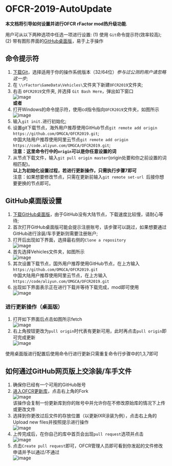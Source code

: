# OFCR-2019-AutoUpdate

**本文档将引导如何设置并进行OFCR rFactor mod热升级功能**.

用户可从以下两种选项中任选一项进行设置: (1) 使用 `Git`命令提示符(效率较高); (2) 带有图形界面的[GitHub桌面版](https://desktop.github.com/)，易于上手操作

## 命令提示符

1. [下载Git](https://git-scm.com/downloads)，选择适用于你的操作系统版本（32/64位）_参与过公测的用户请忽略这一步_;  
2. 在 `\\rFactor\GameData\Vehicles\`文件夹下新建`OFCR2019`文件夹;  
3. 右击 `OFCR2019`文件夹, 并选择 `Git Bash Here`，弹出如下窗口  
![image](https://i.ibb.co/BV6Q86j/TIM-20190107234748.png)  
**或者**  
4. 打开Windows的命令提示符，使用cd指令指向`OFCR2019`文件夹，如图所示  
![image](https://i.ibb.co/8NZjC8g/TIM-20190107234945.png)  
5. 输入`git init.`进行初始化;  
6. 设置git下载节点，海外用户推荐使用GitHub节点`git remote add origin https://github.com/OMGCA/OFCR2019.git`;  
中国大陆用户推荐使用阿里云节点`git remote add origin https://code.aliyun.com/OMGCA/OFCR2019.git`;  
**注意：这里命令行中的`origin`可以是你任意设置的词**  
7. 从节点下载文件，输入`git pull origin master`(origin处要和你之前设置的词相匹配)。  
**以上为初始化设置过程，若进行更新操作，只需执行步骤7即可**  
注意：如果想要修改节点，只需在更新前输入`git remote set-url `后接你想要更换的节点即可。  


## GitHub桌面版设置  

1. [下载GitHub桌面版](https://desktop.github.com/)，由于GitHub没有大陆节点，下载速度比较慢，请耐心等待;  
2. 首次打开GitHub桌面版可能会提示注册账号，该步骤可以跳过，如果想要通过GitHub进行涂装/车手更新则需要注册账户;  
3. 打开后出现如下界面，选择最右侧的`Clone a repository`  
![image](https://i.ibb.co/z4vgckn/TIM-20190107235732.png)  
4. 首先选择Vehicles文件夹，如图所示  
![image](https://i.ibb.co/xHSmFH0/TIM-20190107235902.png)  
5. 其次设置下载节点，国外用户推荐使用GitHub节点，在上方输入`https://github.com/OMGCA/OFCR2019.git`  
中国大陆用户推荐使用阿里云节点，在上方输入`https://code/aliyun.com/OMGCA/OFCR2019.git`  
6. 出现如下界面表示正在进行下载并等待下载完成，mod即可使用  
![image](https://i.ibb.co/jk78sX3/TIM-20190108000121.png)  

### 进行更新操作（桌面版）  
1. 打开如下界面后点击如图所示fetch  
![image](https://i.ibb.co/GHBQnJb/TIM-20190108000314.png)  
2. 右上角按钮更改为`pull origin`时代表有更新可用，此时再点击`pull origin`即可完成更新  
![image](https://i.ibb.co/cvwgF8t/TIM-20190108000432.png)  

使用桌面版进行配置后使用命令行进行更新只需重复命令行步骤中的1,3,7即可  

## 如何通过GitHub网页版上交涂装/车手文件  
1. 确保你已经有一个可用的GitHub账号  
2. [进入OFCR更新库](https://github.com/OMGCA/OFCR2019)，点击右上角的Fork  
![image](https://i.ibb.co/yFHYkFY/TIM-20190108000839.png)  
该操作会复制一份更新库到你的账号中并允许你在不修改原始库的情况下上传或更改文件  
3. 选择到你更改过后文件的存放位置（以更新IXR涂装为例），点击右上角的Upload new files并按照提示进行操作  
![image](https://i.ibb.co/0t0F6cS/TIM-20190108000951.png)  
4. 上传完成后，在你自己的库中首页会出现`pull request`选项并点击  
![image](https://i.ibb.co/QCKZWXn/TIM-20190108001058.png)  
5. 点击`Create pull request`即可，OFCR管理人员即可看到你发起的文件修改申请并予以通过/不通过  
![image](https://i.ibb.co/vDvWj3L/TIM-20190108001213.png)  
